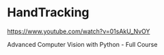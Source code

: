 # HandTracking

https://www.youtube.com/watch?v=01sAkU_NvOY

Advanced Computer Vision with Python - Full Course

